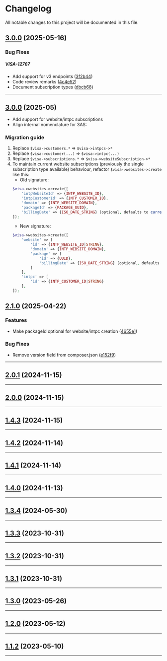 <!--- BEGIN HEADER -->
# Changelog

All notable changes to this project will be documented in this file.
<!--- END HEADER -->

## [3.0.0](https://github.com/visitor-analytics/visa-3as-php-sdk/compare/v2.1.0...v3.0.0) (2025-05-16)

### Bug Fixes


##### VISA-12767

* Add support for v3 endpoints ([3f2b44](https://github.com/visitor-analytics/visa-3as-php-sdk/commit/3f2b448a05ff6e41752c274b7f0a5ace34c89d8a))
* Code review remarks ([4c4e52](https://github.com/visitor-analytics/visa-3as-php-sdk/commit/4c4e520dd27078722f8d8807ea023b4db977559f))
* Document subscription types ([dbcb68](https://github.com/visitor-analytics/visa-3as-php-sdk/commit/dbcb683f65764391b028872c50db200b0b3b0d45))


---

## [3.0.0](https://github.com/visitor-analytics/visa-3as-php-sdk/compare/v2.1.0...v3.0.0) (2025-05)

- Add support for website/intpc subscriptions
- Align internal nomenclature for 3AS:

### Migration guide

1. Replace `$visa->customers.*` => `$visa->intpcs->*`
2. Replace `$visa->customer(...)` => `$visa->intpc(...)`
3. Replace `$visa->subscriptions.*` => `$visa->websiteSubscription->*`
4. To maintain current website subscriptions (previously the single subscription type available) behaviour, refactor `$visa->websites->create` like this:
    - Old signature:
     ```php
     $visa->websites->create([
         'intpWebsiteId' => {INTP_WEBSITE_ID},
         'intpCustomerId' => {INTP_CUSTOMER_ID},
         'domain' => {INTP_WEBSITE_DOMAIN},
         'packageId' => {PACKAGE_UUID},
         'billingDate' => {ISO_DATE_STRING} (optional, defaults to current time)
     ]);
     ```
    - New signature:
     ```php
     $visa->websites->create([
         'website' => [
             'id' => {INTP_WEBSITE_ID|STRING},
             'domain' => {INTP_WEBSITE_DOMAIN},
             'package' => [
                 'id' => {UUID},
                 'billingDate' => {ISO_DATE_STRING} (optional, defaults to current time)
             ]
         ],
         'intpc' => [
             'id' => {INTP_CUSTOMER_ID|STRING}
         ],
     ]);
     ```

## [2.1.0](https://github.com/visitor-analytics/visa-3as-php-sdk/compare/v2.0.1...v2.1.0) (2025-04-22)

### Features

* Make packageId optional for website/intpc creation ([4655e1](https://github.com/visitor-analytics/visa-3as-php-sdk/commit/4655e19fc89d59a6d69f1c83633174285fe04147))

### Bug Fixes

* Remove version field from composer.json ([e152f9](https://github.com/visitor-analytics/visa-3as-php-sdk/commit/e152f952fb4c59dfbcd58dd28b072850bbd6dbeb))


---

## [2.0.1](https://github.com/visitor-analytics/visa-3as-php-sdk/compare/v1.3.6...v2.0.1) (2024-11-15)


---

## [2.0.0](https://github.com/visitor-analytics/visa-3as-php-sdk/compare/v1.3.5...v2.0.0) (2024-11-15)


---

## [1.4.3](https://github.com/visitor-analytics/visa-3as-php-sdk/compare/v1.3.5...v1.4.3) (2024-11-15)


---

## [1.4.2](https://github.com/visitor-analytics/visa-3as-php-sdk/compare/v1.3.5...v1.4.2) (2024-11-14)


---

## [1.4.1](https://github.com/visitor-analytics/visa-3as-php-sdk/compare/v1.3.5...v1.4.1) (2024-11-14)


---

## [1.4.0](https://github.com/visitor-analytics/visa-3as-php-sdk/compare/v1.3.4...v1.4.0) (2024-11-13)


---

## [1.3.4](https://github.com/visitor-analytics/visa-3as-php-sdk/compare/v1.3.3...v1.3.4) (2024-05-30)


---

## [1.3.3](https://github.com/visitor-analytics/visa-3as-php-sdk/compare/v1.3.2...v1.3.3) (2023-10-31)


---

## [1.3.2](https://github.com/visitor-analytics/visa-3as-php-sdk/compare/v1.3.1...v1.3.2) (2023-10-31)


---

## [1.3.1](https://github.com/visitor-analytics/visa-3as-php-sdk/compare/v1.3.0...v1.3.1) (2023-10-31)


---

## [1.3.0](https://github.com/visitor-analytics/visa-3as-php-sdk/compare/0.0.0...v0.1.0) (2023-05-26)


---

## [1.2.0](https://github.com/visitor-analytics/visa-3as-php-sdk/compare/0.0.0...v0.0.1) (2023-05-12)

---

## [1.1.2](https://github.com/visitor-analytics/visa-3as-php-sdk/compare/v0.0.1...v0.0.2) (2023-05-10)

---
